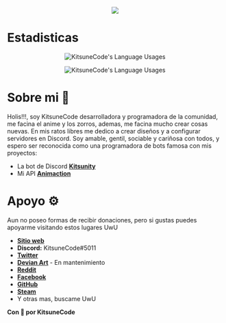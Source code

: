 <p align="center">
    <img src="https://github.com/KitsuneCode/KitsuneCode/blob/main/recursos/BannerUwU.gif?raw=true">
</p>

# Estadisticas
<p align="center">
  <img align="center" src="https://github-readme-stats.vercel.app/api?username=KitsuneCode&show_icons=1&count_private=1&include_all_commits=1&cache_seconds=1800&bg_color=25,e96443,904e95&title_color=fff&text_color=fff&icon_color=fff"
       alt="KitsuneCode's Language Usages">
</p>
<p align="center">
  <img align="center" src="https://github-readme-stats.vercel.app/api/top-langs/?username=KitsuneCode&hide=css,html&card_width=495&bg_color=30,e96443,904e95&title_color=fff&text_color=fff" 
       alt="KitsuneCode's Language Usages">
</p>

# Sobre mi 🦊
Holis!!!, soy KitsuneCode desarrolladora y programadora de la comunidad, me facina el anime y los zorros, ademas, me facina mucho crear cosas nuevas.
En mis ratos libres me dedico a crear diseños y a configurar servidores en Discord. Soy amable, gentil, sociable y cariñosa con todos, y espero ser reconocida como una programadora de bots famosa con mis proyectos:
- La bot de Discord **[Kitsunity](https://github.com/KitsuneCode/Kitsunity)**
- Mi API **[Animaction](https://github.com/KitsuneCode/animaction)**

# Apoyo ⚙
Aun no poseo formas de recibir donaciones, pero si gustas puedes apoyarme visitando estos lugares UwU
- **[Sitio web](https://kitsunecode.glitch.me)**
- **Discord:** KitsuneCode#5011
- **[Twitter](https://twitter.com/KitsuneCode)**
- **[Devian Art]()** - En mantenimiento
- **[Reddit]()**
- **[Facebook]()**
- **[GitHub](https://github.com/KitsuneCode)**
- **[Steam]()**
- Y otras mas, buscame UwU

**Con 🧡 por KitsuneCode**
<!--
**KitsuneCode/KitsuneCode** is a ✨ _special_ ✨ repository because its `README.md` (this file) appears on your GitHub profile.

Here are some ideas to get you started:

- 🔭 I’m currently working on ...
- 🌱 I’m currently learning ...
- 👯 I’m looking to collaborate on ...
- 🤔 I’m looking for help with ...
- 💬 Ask me about ...
- 📫 How to reach me: ...
- 😄 Pronouns: ...
- ⚡ Fun fact: ...
-->
